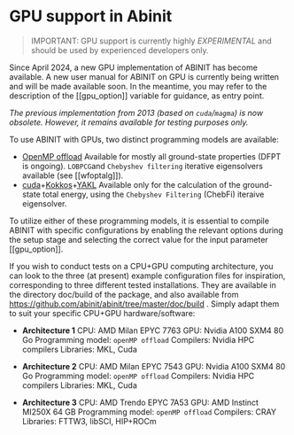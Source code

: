 # GPU support in Abinit

> IMPORTANT:
GPU support is currently highly *EXPERIMENTAL* and should be used by experienced developers only.

Since April 2024, a new GPU implementation of ABINIT has become available.
A new user manual for ABINIT on GPU is currently being written and will be made available soon. In the meantime, you may refer to the description of the [[gpu_option]] variable for guidance, as entry point.

*The previous implementation from 2013 (based on `cuda`/`magma`) is now obsolete. However, it remains available for testing purposes only.*

To use ABINIT with GPUs, two distinct programming models are available:
- [OpenMP offload](https://www.openmp.org/specifications/)
  Available for mostly all ground-state properties (DFPT is ongoing). `LOBPCG`and `Chebyshev filtering` iterative eigensolvers available (see [[wfoptalg]]).
-  [cuda](https://docs.nvidia.com/cuda)+[Kokkos](https://github.com/kokkos/kokkos)+[YAKL](https://github.com/mrnorman/YAKL)
  Available only for the calculation of the ground-state total energy, using the `Chebyshev Filtering`  (ChebFi) iteraive eigensolver.

To utilize either of these programming models, it is essential to compile ABINIT with specific configurations by enabling the relevant options during the setup stage and selecting the correct value for the input parameter [[gpu_option]].

If you wish to conduct tests on a CPU+GPU computing architecture, you can look to the three (at present) example configuration files for inspiration,
corresponding to three different tested installations. 
They are available in the directory doc/build of the package, and also available from
<https://github.com/abinit/abinit/tree/master/doc/build> .
Simply adapt them to suit your specific CPU+GPU hardware/software:

- **Architecture 1**
   CPU: AMD Milan EPYC 7763
   GPU: Nvidia A100 SXM4 80 Go
   Programming model: `openMP offload`
   Compilers: Nvidia HPC compilers
   Libraries: MKL, Cuda
    
- **Architecture 2**
   CPU: AMD Milan EPYC 7543
   GPU: Nvidia A100 SXM4 80 Go
   Programming model: `openMP offload`
   Compilers: Nvidia HPC compilers
   Libraries: MKL, Cuda
      
- **Architecture 3**
   CPU: AMD Trendo EPYC 7A53
   GPU: AMD Instinct MI250X 64 GB
   Programming model: `openMP offload`
   Compilers: CRAY
   Libraries: FTTW3, libSCI, HIP+ROCm
